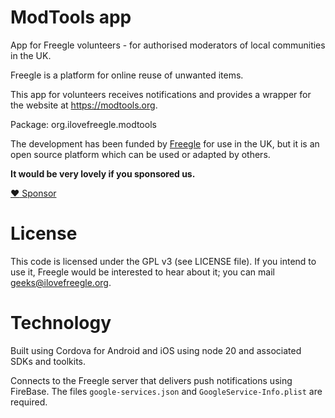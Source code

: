 # ModTools app

App for Freegle volunteers - for authorised moderators of local communities in the UK.

Freegle is a platform for online reuse of unwanted items.

This app for volunteers receives notifications and provides a wrapper for the website at https://modtools.org.

Package: org.ilovefreegle.modtools

The development has been funded by [Freegle](https://www.ilovefreegle.org) for use in the UK,
but it is an open source platform which can be used or adapted by others.

**It would be very lovely if you sponsored us.**

[:heart: Sponsor](https://github.com/sponsors/Freegle)

License
=======

This code is licensed under the GPL v3 (see LICENSE file).  If you intend to use it, Freegle would be interested to
hear about it; you can mail <geeks@ilovefreegle.org>.

# Technology

Built using Cordova for Android and iOS using node 20 and associated SDKs and toolkits.

Connects to the Freegle server that delivers push notifications using FireBase.
The files `google-services.json` and `GoogleService-Info.plist` are required.
